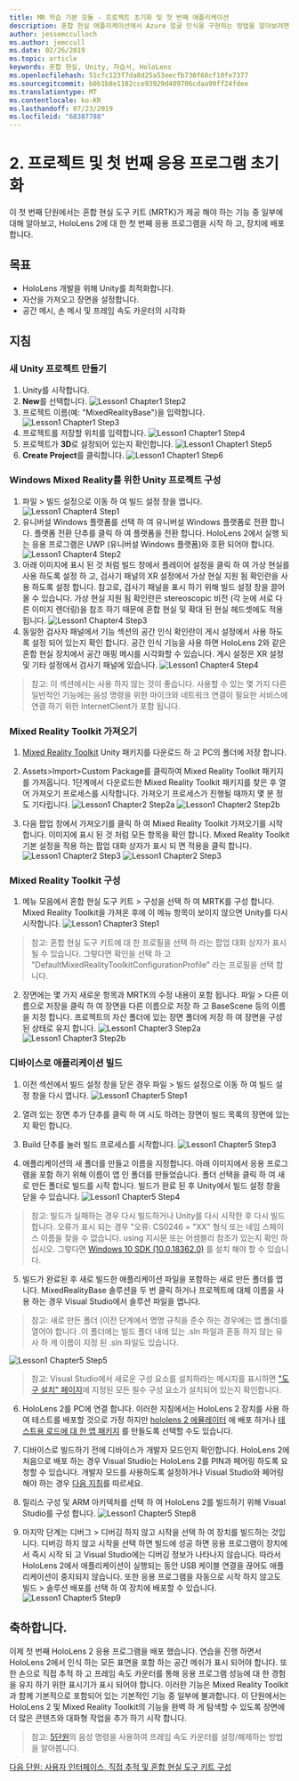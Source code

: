 ```yaml
---
title: MR 학습 기본 모듈 - 프로젝트 초기화 및 첫 번째 애플리케이션
description: 혼합 현실 애플리케이션에서 Azure 얼굴 인식을 구현하는 방법을 알아보려면 이 과정을 완료합니다.
author: jessemcculloch
ms.author: jemccull
ms.date: 02/26/2019
ms.topic: article
keywords: 혼합 현실, Unity, 자습서, HoloLens
ms.openlocfilehash: 51cfc123f7da8d25a53eecfb730f60cf10fe7377
ms.sourcegitcommit: b0b1b8e1182cce93929d409706cdaa99ff24fdee
ms.translationtype: MT
ms.contentlocale: ko-KR
ms.lasthandoff: 07/23/2019
ms.locfileid: "68387788"
---
```

# <a name="2-initializing-your-project-and-first-application"></a>2. 프로젝트 및 첫 번째 응용 프로그램 초기화

이 첫 번째 단원에서는 혼합 현실 도구 키트 (MRTK)가 제공 해야 하는 기능 중 일부에 대해 알아보고, HoloLens 2에 대 한 첫 번째 응용 프로그램을 시작 하 고, 장치에 배포 합니다.

## <a name="objectives"></a>목표

* HoloLens 개발을 위해 Unity를 최적화합니다.
* 자산을 가져오고 장면을 설정합니다.
* 공간 메시, 손 메시 및 프레임 속도 카운터의 시각화

## <a name="instructions"></a>지침

### <a name="create-new-unity-project"></a>새 Unity 프로젝트 만들기

1. Unity를 시작합니다.
2. **New**를 선택합니다.
![Lesson1 Chapter1 Step2](images/Lesson1Chapter1Step2.JPG)
3. 프로젝트 이름(예: "MixedRealityBase")을 입력합니다.
![Lesson1 Chapter1 Step3](images/Lesson1Chapter1Step3.JPG)
4. 프로젝트를 저장할 위치를 입력합니다.
![Lesson1 Chapter1 Step4](images/Lesson1Chapter1Step4.JPG)
5. 프로젝트가 **3D**로 설정되어 있는지 확인합니다.
![Lesson1 Chapter1 Step5](images/Lesson1Chapter1Step5.JPG)
6. **Create Project**를 클릭합니다.
![Lesson1 Chapter1 Step6](images/Lesson1Chapter1Step6.JPG)

### <a name="configure-the-unity-project-for-windows-mixed-reality"></a>Windows Mixed Reality를 위한 Unity 프로젝트 구성

1. 파일 > 빌드 설정으로 이동 하 여 빌드 설정 창을 엽니다.
![Lesson1 Chapter4 Step1](images/Lesson1Chapter4Step1.JPG)
2. 유니버설 Windows 플랫폼를 선택 하 여 유니버설 Windows 플랫폼로 전환 합니다. 플랫폼 전환 단추를 클릭 하 여 플랫폼을 전환 합니다. HoloLens 2에서 실행 되는 응용 프로그램은 UWP (유니버설 Windows 플랫폼)와 호환 되어야 합니다.
![Lesson1 Chapter4 Step2](images/Lesson1Chapter4Step2.JPG)
3. 아래 이미지에 표시 된 것 처럼 빌드 창에서 플레이어 설정을 클릭 하 여 가상 현실를 사용 하도록 설정 하 고, 검사기 패널의 XR 설정에서 가상 현실 지원 됨 확인란을 사용 하도록 설정 합니다. 참고로, 검사기 패널을 표시 하기 위해 빌드 설정 창을 끌어 올 수 있습니다. 가상 현실 지원 됨 확인란은 stereoscopic 비전 (각 눈에 서로 다른 이미지 렌더링)을 참조 하기 때문에 혼합 현실 및 확대 된 현실 헤드셋에도 적용 됩니다. ![Lesson1 Chapter4 Step3](images/Lesson1Chapter4Step3.JPG)
4. 동일한 검사자 패널에서 기능 섹션의 공간 인식 확인란이 게시 설정에서 사용 하도록 설정 되어 있는지 확인 합니다. 공간 인식 기능을 사용 하면 HoloLens 2와 같은 혼합 현실 장치에서 공간 매핑 메시를 시각화할 수 있습니다. 게시 설정은 XR 설정 및 기타 설정에서 검사기 패널에 있습니다.
![Lesson1 Chapter4 Step4](images/Lesson1Chapter4Step4.JPG)

> 참고: 이 섹션에서는 사용 하지 않는 것이 좋습니다. 사용할 수 있는 몇 가지 다른 일반적인 기능에는 음성 명령을 위한 마이크와 네트워크 연결이 필요한 서비스에 연결 하기 위한 InternetClient가 포함 됩니다.

### <a name="import-the-mixed-reality-toolkit"></a>Mixed Reality Toolkit 가져오기

1. [Mixed Reality Toolkit](https://github.com/Microsoft/MixedRealityToolkit-Unity/releases/download/v2.0.0-RC1/Microsoft.MixedReality.Toolkit.Unity.Foundation-v2.0.0-RC1.unitypackage) Unity 패키지를 다운로드 하 고 PC의 폴더에 저장 합니다.

2. Assets>Import>Custom Package를 클릭하여 Mixed Reality Toolkit 패키지를 가져옵니다. 1단계에서 다운로드한 Mixed Reality Toolkit 패키지를 찾은 후 열어 가져오기 프로세스를 시작합니다. 가져오기 프로세스가 진행될 때까지 몇 분 정도 기다립니다.
    ![Lesson1 Chapter2 Step2a](images/Lesson1Chapter2Step2a.JPG) ![Lesson1 Chapter2 Step2b](images/Lesson1Chapter2Step2b.JPG)

3. 다음 팝업 창에서 가져오기를 클릭 하 여 Mixed Reality Toolkit 가져오기를 시작 합니다. 이미지에 표시 된 것 처럼 모든 항목을 확인 합니다. Mixed Reality Toolkit 기본 설정을 적용 하는 팝업 대화 상자가 표시 되 면 적용을 클릭 합니다.
    ![Lesson1 Chapter2 Step3](images/Lesson1Chapter2Step3.JPG) ![Lesson1 Chapter2 Step3](images/Lesson1Chapter2Step3b.JPG)

### <a name="configure-the-mixed-reality-toolkit"></a>Mixed Reality Toolkit 구성

1. 메뉴 모음에서 혼합 현실 도구 키트 > 구성을 선택 하 여 MRTK를 구성 합니다. Mixed Reality Toolkit을 가져온 후에 이 메뉴 항목이 보이지 않으면 Unity를 다시 시작합니다.
  ![Lesson1 Chapter3 Step1](images/Lesson1Chapter3Step1.JPG)

  > 참고: 혼합 현실 도구 키트에 대 한 프로필을 선택 하 라는 팝업 대화 상자가 표시 될 수 있습니다. 그렇다면 확인을 선택 하 고 "DefaultMixedRealityToolkitConfigurationProfile" 라는 프로필을 선택 합니다.

2. 장면에는 몇 가지 새로운 항목과 MRTK의 수정 내용이 포함 됩니다. 파일 > 다른 이름으로 저장을 클릭 하 여 장면을 다른 이름으로 저장 하 고 BaseScene 등의 이름을 지정 합니다. 프로젝트의 자산 폴더에 있는 장면 폴더에 저장 하 여 장면을 구성 된 상태로 유지 합니다.
  ![Lesson1 Chapter3 Step2a](images/Lesson1Chapter3Step2a.JPG)
  ![Lesson1 Chapter3 Step2b](images/Lesson1Chapter3Step2b.JPG)

### <a name="build-your-application-to-your-device"></a>디바이스로 애플리케이션 빌드

1. 이전 섹션에서 빌드 설정 창을 닫은 경우 파일 > 빌드 설정으로 이동 하 여 빌드 설정 창을 다시 엽니다.
    ![Lesson1 Chapter5 Step1](images/Lesson1Chapter5Step1.JPG)

2. 열려 있는 장면 추가 단추를 클릭 하 여 시도 하려는 장면이 빌드 목록의 장면에 있는지 확인 합니다.

3. Build 단추를 눌러 빌드 프로세스를 시작합니다.
    ![Lesson1 Chapter5 Step3](images/Lesson1Chapter5Step3.JPG)

4. 애플리케이션의 새 폴더를 만들고 이름을 지정합니다. 아래 이미지에서 응용 프로그램을 포함 하기 위해 이름이 앱 인 폴더를 만들었습니다. 폴더 선택을 클릭 하 여 새로 만든 폴더로 빌드를 시작 합니다. 빌드가 완료 된 후 Unity에서 빌드 설정 창을 닫을 수 있습니다. 
    ![Lesson1 Chapter5 Step4](images/Lesson1Chapter5Step4.JPG)

  > 참고: 빌드가 실패하는 경우 다시 빌드하거나 Unity를 다시 시작한 후 다시 빌드합니다. 오류가 표시 되는 경우 "오류: CS0246 = "XX" 형식 또는 네임 스페이스 이름을 찾을 수 없습니다. using 지시문 또는 어셈블리 참조가 있는지 확인 하십시오. 그렇다면 [Windows 10 SDK (10.0.18362.0)](<https://developer.microsoft.com/en-us/windows/downloads/windows-10-sdk>) 를 설치 해야 할 수 있습니다.
  >

5. 빌드가 완료된 후 새로 빌드한 애플리케이션 파일을 포함하는 새로 만든 폴더를 엽니다. MixedRealityBase 솔루션을 두 번 클릭 하거나 프로젝트에 대체 이름을 사용 하는 경우 Visual Studio에서 솔루션 파일을 엽니다.

  > 참고: 새로 만든 폴더 (이전 단계에서 명명 규칙을 준수 하는 경우에는 앱 폴더)를 열어야 합니다 .이 폴더에는 빌드 폴더 내에 있는 .sln 파일과 혼동 하지 않는 유사 하 게 이름이 지정 된 .sln 파일도 있습니다. 

![Lesson1 Chapter5 Step5](images/Lesson1Chapter5Step5.JPG)

  > 참고: Visual Studio에서 새로운 구성 요소를 설치하라는 메시지를 표시하면 ["도구 설치" 페이지](install-the-tools.md)에 지정된 모든 필수 구성 요소가 설치되어 있는지 확인합니다.

6. HoloLens 2를 PC에 연결 합니다. 이러한 지침에서는 HoloLens 2 장치를 사용 하 여 테스트를 배포할 것으로 가정 하지만 [hololens 2 에뮬레이터](using-the-hololens-emulator.md) 에 배포 하거나 [테스트용 로드에 대 한 앱 패키지](<https://docs.microsoft.com/en-us/windows/uwp/packaging/packaging-uwp-apps>) 를 만들도록 선택할 수도 있습니다.

7. 디바이스로 빌드하기 전에 디바이스가 개발자 모드인지 확인합니다. HoloLens 2에 처음으로 배포 하는 경우 Visual Studio는 HoloLens 2를 PIN과 페어링 하도록 요청할 수 있습니다. 개발자 모드를 사용하도록 설정하거나 Visual Studio와 페어링해야 하는 경우 [다음 지침](https://docs.microsoft.com/en-us/windows/mixed-reality/using-visual-studio)를 따르세요.

8. 릴리스 구성 및 ARM 아키텍처를 선택 하 여 HoloLens 2를 빌드하기 위해 Visual Studio를 구성 합니다.
    ![Lesson1 Chapter5 Step8](images/Lesson1Chapter5Step8.JPG)

9. 마지막 단계는 디버그 > 디버깅 하지 않고 시작을 선택 하 여 장치를 빌드하는 것입니다. 디버깅 하지 않고 시작을 선택 하면 빌드에 성공 하면 응용 프로그램이 장치에서 즉시 시작 되 고 Visual Studio에는 디버깅 정보가 나타나지 않습니다. 따라서 HoloLens 2에서 애플리케이션이 실행되는 동안 USB 케이블 연결을 끊어도 애플리케이션이 중지되지 않습니다. 또한 응용 프로그램을 자동으로 시작 하지 않고도 빌드 > 솔루션 배포를 선택 하 여 장치에 배포할 수 있습니다.
    ![Lesson1 Chapter5 Step9](images/Lesson1Chapter5Step9.JPG)

## <a name="congratulations"></a>축하합니다.

이제 첫 번째 HoloLens 2 응용 프로그램을 배포 했습니다. 연습을 진행 하면서 HoloLens 2에서 인식 하는 모든 표면을 포함 하는 공간 메쉬가 표시 되어야 합니다. 또한 손으로 직접 추적 하 고 프레임 속도 카운터를 통해 응용 프로그램 성능에 대 한 경험을 유지 하기 위한 표시기가 표시 되어야 합니다. 이러한 기능은 Mixed Reality Toolkit과 함께 기본적으로 포함되어 있는 기본적인 기능 중 일부에 불과합니다. 이 단원에서는 HoloLens 2 및 Mixed Reality Toolkit의 기능을 완벽 하 게 탐색할 수 있도록 장면에 더 많은 콘텐츠와 대화형 작업을 추가 하기 시작 합니다.

>참고: [5단원](mrlearning-base-ch5.md)의 음성 명령을 사용하여 프레임 속도 카운터를 설정/해제하는 방법을 알아봅니다.

[다음 단원: 사용자 인터페이스, 직접 추적 및 혼합 현실 도구 키트 구성](mrlearning-base-ch2.md)
